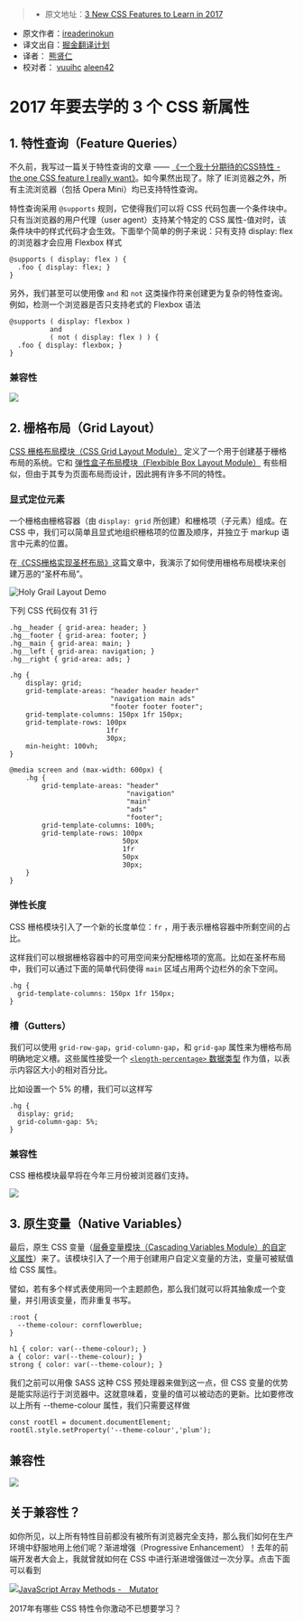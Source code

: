 > * 原文地址：[3 New CSS Features to Learn in 2017](https://bitsofco.de/3-new-css-features-to-learn-in-2017/)
* 原文作者：[ireaderinokun](https://twitter.com/ireaderinokun)
* 译文出自：[掘金翻译计划](https://github.com/xitu/gold-miner)
* 译者： [熊贤仁](https://github.com/FrankXiong)
* 校对者： [vuuihc](https://github.com/vuuihc) [aleen42](https://github.com/aleen42)

# 2017 年要去学的 3 个 CSS 新属性

## 1. 特性查询（Feature Queries）

不久前，我写过一篇关于特性查询的文章 —— [《一个我十分期待的CSS特性 - the one CSS feature I really want》](https://bitsofco.de/the-one-css-feature/)。如今果然出现了。除了 IE浏览器之外，所有主流浏览器（包括 Opera Mini）均已支持特性查询。

特性查询采用 `@supports` 规则，它使得我们可以将 CSS 代码包裹一个条件块中。只有当浏览器的用户代理（user agent）支持某个特定的 CSS 属性-值对时，该条件块中的样式代码才会生效。下面举个简单的例子来说：只有支持 display: flex 的浏览器才会应用 Flexbox 样式
```
@supports ( display: flex ) {
  .foo { display: flex; }
}
```
另外，我们甚至可以使用像 `and` 和 `not` 这类操作符来创建更为复杂的特性查询。例如，检测一个浏览器是否只支持老式的 Flexbox 语法
```
@supports ( display: flexbox )
          and
          ( not ( display: flex ) ) {
  .foo { display: flexbox; }
}
```

### 兼容性

![](http://i1.piimg.com/567571/bd5cfc239fccdda6.jpg)

## 2. 栅格布局（Grid Layout）

[CSS 栅格布局模块（CSS Grid Layout Module）](https://drafts.csswg.org/css-grid/) 定义了一个用于创建基于栅格布局的系统。它和 [弹性盒子布局模块（Flexbible Box Layout Module）](https://www.w3.org/TR/css-flexbox-1/) 有些相似，但由于其专为页面布局而设计，因此拥有许多不同的特性。

### 显式定位元素

一个栅格由栅格容器（由 `display: grid` 所创建）和栅格项（子元素）组成。在 CSS 中，我们可以简单且显式地组织栅格项的位置及顺序，并独立于 markup 语言中元素的位置。

在[《CSS栅格实现圣杯布局》](https://bitsofco.de/holy-grail-layout-css-grid/)这篇文章中，我演示了如何使用栅格布局模块来创建万恶的“圣杯布局”。

![Holy Grail Layout Demo](https://bitsofco.de/content/images/2016/03/Holy_Grail_CSS_Grid.gif)

下列 CSS 代码仅有 31 行

```
.hg__header { grid-area: header; }
.hg__footer { grid-area: footer; }
.hg__main { grid-area: main; }
.hg__left { grid-area: navigation; }
.hg__right { grid-area: ads; }

.hg {
    display: grid;
    grid-template-areas: "header header header"
                         "navigation main ads"
                         "footer footer footer";
    grid-template-columns: 150px 1fr 150px;
    grid-template-rows: 100px
                        1fr
                        30px;
    min-height: 100vh;
}

@media screen and (max-width: 600px) {
    .hg {
        grid-template-areas: "header"
                             "navigation"
                             "main"
                             "ads"
                             "footer";
        grid-template-columns: 100%;
        grid-template-rows: 100px
                            50px
                            1fr
                            50px
                            30px;
    }
}
```

### 弹性长度

CSS 栅格模块引入了一个新的长度单位：`fr` ，用于表示栅格容器中所剩空间的占比。

这样我们可以根据栅格容器中的可用空间来分配栅格项的宽高。比如在圣杯布局中，我们可以通过下面的简单代码使得 `main` 区域占用两个边栏外的余下空间。
```
.hg {
  grid-template-columns: 150px 1fr 150px;
}
```

### 槽（Gutters）

我们可以使用 `grid-row-gap`，`grid-column-gap`，和 `grid-gap` 属性来为栅格布局明确地定义槽。这些属性接受一个 [`<length-percentage>` 数据类型](https://bitsofco.de/generic-css-data-types/#percentages) 作为值，以表示内容区大小的相对百分比。

比如设置一个 5% 的槽，我们可以这样写
```
.hg {
  display: grid;
  grid-column-gap: 5%;
}
```

### 兼容性

CSS 栅格模块最早将在今年三月份被浏览器们支持。

![](http://i1.piimg.com/567571/229e6ea502a22d93.jpg)

## 3. 原生变量（Native Variables）

最后，原生 CSS 变量（[层叠变量模块（Cascading Variables Module）的自定义属性](https://drafts.csswg.org/css-variables/)）来了。该模块引入了一个用于创建用户自定义变量的方法，变量可被赋值给 CSS 属性。

譬如，若有多个样式表使用同一个主题颜色，那么我们就可以将其抽象成一个变量，并引用该变量，而非重复书写。

```
:root {
  --theme-colour: cornflowerblue;
}

h1 { color: var(--theme-colour); }  
a { color: var(--theme-colour); }  
strong { color: var(--theme-colour); }
```

我们之前可以用像 SASS 这种 CSS 预处理器来做到这一点，但 CSS 变量的优势是能实际运行于浏览器中。这就意味着，变量的值可以被动态的更新。比如要修改以上所有 --theme-colour 属性，我们只需要这样做
```
const rootEl = document.documentElement;  
rootEl.style.setProperty('--theme-colour','plum');
```

## 兼容性

 ![](http://i1.piimg.com/567571/fe40f3b4ec633b1c.jpg)


## 关于兼容性？

如你所见，以上所有特性目前都没有被所有浏览器完全支持，那么我们如何在生产环境中舒服地用上他们呢？渐进增强（Progressive Enhancement）！去年的前端开发者大会上，我就曾就如何在 CSS 中进行渐进增强做过一次分享。点击下面可以看到

[![JavaScript Array Methods -　Mutator](http://bitsofco.de/content/images/2017/01/Screen-Shot-2017-01-09-at-20.58.09--2-.png)](https://player.vimeo.com/video/194815985)

2017年有哪些 CSS 特性令你激动不已想要学习？
